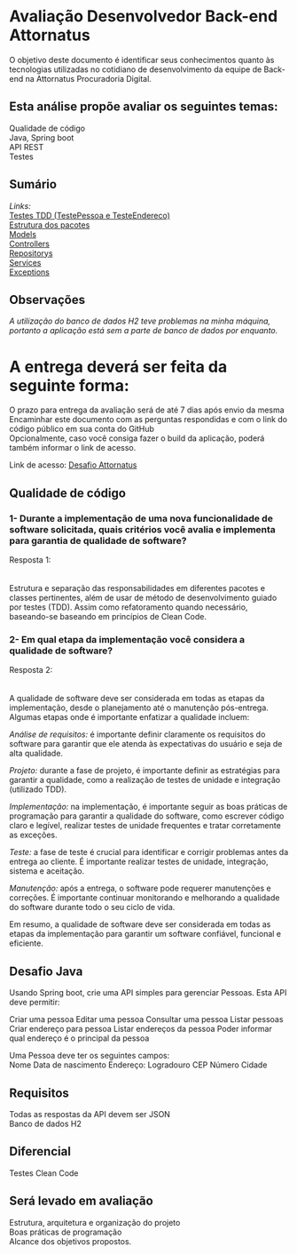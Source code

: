 # Avaliação Desenvolvedor Back-end Attornatus

O objetivo deste documento é identificar seus conhecimentos quanto às tecnologias utilizadas no cotidiano de desenvolvimento da equipe de Back-end na Attornatus Procuradoria Digital.<br />

## Esta análise propõe avaliar os seguintes temas: 
Qualidade de código<br />
Java, Spring boot<br />
API REST<br />
Testes<br />

## Sumário
_Links:_<br />
[Testes TDD (TestePessoa e TesteEndereco)](https://github.com/hudsonpedroso/Attornatus/blob/main/teste_java/src/test/java/com/dev/app) <br />
[Estrutura dos pacotes](https://github.com/hudsonpedroso/Attornatus/tree/main/teste_java/src/main/java/com/dev) <br />
[Models](https://github.com/hudsonpedroso/Attornatus/tree/main/teste_java/src/main/java/com/dev/model) <br />
[Controllers](https://github.com/hudsonpedroso/Attornatus/tree/main/teste_java/src/main/java/com/dev/controller) <br />
[Repositorys](https://github.com/hudsonpedroso/Attornatus/tree/main/teste_java/src/main/java/com/dev/repository) <br />
[Services](https://github.com/hudsonpedroso/Attornatus/tree/main/teste_java/src/main/java/com/dev/service) <br />
[Exceptions](https://github.com/hudsonpedroso/Attornatus/tree/main/teste_java/src/main/java/com/dev/exceptions) <br />

## Observações
_A utilização do banco de dados H2 teve problemas na minha máquina, portanto a aplicação está sem a parte de banco de dados por enquanto._


# A entrega deverá ser feita da seguinte forma:
O prazo para entrega da avaliação será de até 7 dias após envio da mesma <br />
Encaminhar este documento com as perguntas respondidas e com o link do código público em sua conta do GitHub <br />
Opcionalmente, caso você consiga fazer o build da aplicação, poderá também informar o link de acesso. 

Link de acesso: [Desafio Attornatus](https://github.com/hudsonpedroso/Attornatus)


## Qualidade de código

### 1- Durante a implementação de uma nova funcionalidade de software solicitada, quais critérios você avalia e implementa para garantia de qualidade de software? <br />
Resposta 1: <br /><br /> 	
Estrutura e separação das responsabilidades em diferentes pacotes e classes pertinentes, além de usar de método de desenvolvimento guiado por testes (TDD). Assim como refatoramento quando necessário, baseando-se baseando em princípios de Clean Code.


### 2- Em qual etapa da implementação você considera a qualidade de software?
Resposta 2: <br /><br /> 	
A qualidade de software deve ser considerada em todas as etapas da implementação, desde o planejamento até o manutenção pós-entrega. Algumas etapas onde é importante enfatizar a qualidade incluem:

_Análise de requisitos:_ é importante definir claramente os requisitos do software para garantir que ele atenda às expectativas do usuário e seja de alta qualidade.

_Projeto:_ durante a fase de projeto, é importante definir as estratégias para garantir a qualidade, como a realização de testes de unidade e integração (utilizado TDD).

_Implementação:_ na implementação, é importante seguir as boas práticas de programação para garantir a qualidade do software, como escrever código claro e legível, realizar testes de unidade frequentes e tratar corretamente as exceções.

_Teste:_ a fase de teste é crucial para identificar e corrigir problemas antes da entrega ao cliente. É importante realizar testes de unidade, integração, sistema e aceitação.

_Manutenção:_ após a entrega, o software pode requerer manutenções e correções. É importante continuar monitorando e melhorando a qualidade do software durante todo o seu ciclo de vida.

Em resumo, a qualidade de software deve ser considerada em todas as etapas da implementação para garantir um software confiável, funcional e eficiente.


## Desafio Java

Usando Spring boot, crie uma API simples para gerenciar Pessoas. Esta API deve permitir:  

Criar uma pessoa 
Editar uma pessoa
Consultar uma pessoa
Listar pessoas
Criar endereço para pessoa
Listar endereços da pessoa
Poder informar qual endereço é o principal da pessoa  

Uma Pessoa deve ter os seguintes campos:  
Nome
Data de nascimento
Endereço:
Logradouro
CEP
Número
Cidade

## Requisitos  
Todas as respostas da API devem ser JSON  
Banco de dados H2

## Diferencial
Testes
Clean Code
 
## Será levado em avaliação 
Estrutura, arquitetura e organização do projeto  
Boas práticas de programação  
Alcance dos objetivos propostos.
